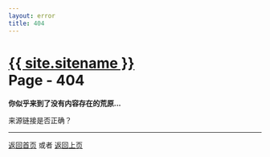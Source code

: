 ```yaml
---
layout: error
title: 404
---
```

<body class="errorWrap">
<div class="error">
	<h1>
      <a href="/" class="logo myFont">{{ site.sitename }}</a>
      <br>
      Page - 404
    </h1>
    <div class="contentmain">
     <p class="content1">
       <strong>你似乎来到了没有内容存在的荒原...</strong>
     </p>
     <p class="content2">来源链接是否正确？</p>
     <hr />
     <p class="link">
       <a href="/">返回首页</a>
       <span>或者</span>
       <a href="javascript:history.go(-1);" id="js-history-back">返回上页</a>
     </p>
   </div>
</div>